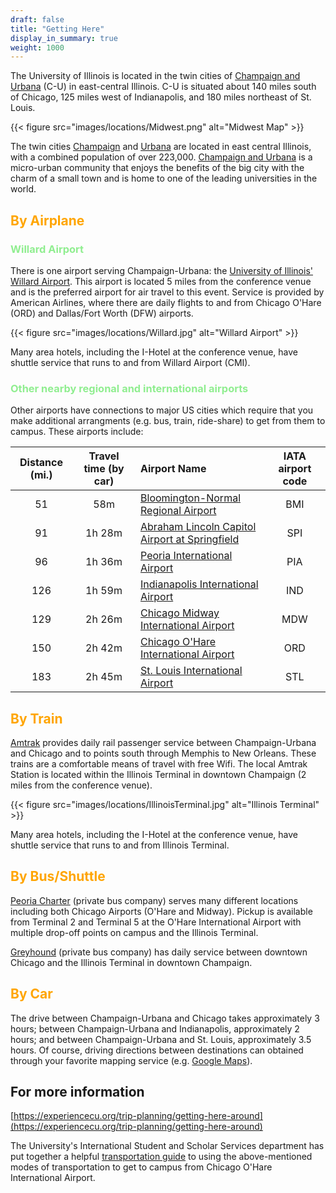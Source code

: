 ```yaml
---
draft: false
title: "Getting Here"
display_in_summary: true
weight: 1000
---
```


The University of Illinois is located in the twin cities of [Champaign and Urbana](http://www.visitchampaigncounty.org) (C-U) in east-central Illinois. C-U is situated about 140 miles south of Chicago, 125 miles west of Indianapolis, and 180 miles northeast of St. Louis.

{{< figure src="images/locations/Midwest.png" alt="Midwest Map" >}}

The twin cities [Champaign](http://ci.champaign.il.us) and [Urbana](http://urbanaillinois.us) are located in east central Illinois, with a combined population of over 223,000. [Champaign and Urbana](http://www.visitchampaigncounty.org) is a micro-urban community that enjoys the benefits of the big city with the charm of a small town and is home to one of the leading universities in the world.

## <span style="color:Orange">By Airplane</span>

### <span style="color:LightGreen">Willard Airport</span>

There is one airport serving Champaign-Urbana: the [University of Illinois' Willard Airport](https://iflycu.com). This airport is located 5 miles from the conference venue and is the preferred airport for air travel to this event. Service is provided by American Airlines, where there are daily flights to and from Chicago O'Hare (ORD) and Dallas/Fort Worth (DFW) airports.

{{< figure src="images/locations/Willard.jpg" alt="Willard Airport" >}}

Many area hotels, including the I-Hotel at the conference venue, have shuttle service that runs to and from Willard Airport (CMI).

### <span style="color:LightGreen">Other nearby regional and international airports</span>

Other airports have connections to major US cities which require that you make additional arrangments (e.g. bus, train, ride-share) to get from them to campus. These airports include:

| Distance (mi.)| Travel time (by car) | Airport Name                                                                                      | IATA airport code |
| :------------:| :------------------: | :------------------------------------------------------------------------------------------------ | :---------------: |
| 51            | 58m                  | [Bloomington-Normal Regional Airport](https://cira.com)                                           | BMI               |
| 91            | 1h 28m               | [Abraham Lincoln Capitol Airport at Springfield](https://www.flyspi.com)                          | SPI               |
| 96            | 1h 36m               | [Peoria International Airport](https://www.flypia.com)                                            | PIA               |
| 126           | 1h 59m               | [Indianapolis International Airport](https://www.ind.com)                                         | IND               |
| 129           | 2h 26m               | [Chicago Midway International Airport](https://www.flychicago.com/midway/home/pages/default.aspx) | MDW               |
| 150           | 2h 42m               | [Chicago O'Hare International Airport](https://www.flychicago.com/ohare/home/pages/default.aspx)  | ORD               |
| 183           | 2h 45m               | [St. Louis International Airport](https://www.flystl.com)                                         | STL               |

## <span style="color:Orange">By Train</span>

[Amtrak](http://www.amtrak.com) provides daily rail passenger service between Champaign-Urbana and Chicago and to points south through Memphis to New Orleans. These trains are a comfortable means of travel with free Wifi. The local Amtrak Station is located within the Illinois Terminal in downtown Champaign (2 miles from the conference venue).

{{< figure src="images/locations/IllinoisTerminal.jpg" alt="Illinois Terminal" >}}

Many area hotels, including the I-Hotel at the conference venue, have shuttle service that runs to and from Illinois Terminal.

## <span style="color:Orange">By Bus/Shuttle</span>

[Peoria Charter](https://peoriacharter.com) (private bus company) serves many different locations including both Chicago Airports (O'Hare and Midway). Pickup is available from Terminal 2 and Terminal 5 at the O'Hare International Airport with multiple drop-off points on campus and the Illinois Terminal.

[Greyhound](https://www.greyhound.com) (private bus company) has daily service between downtown Chicago and the Illinois Terminal in downtown Champaign.

## <span style="color:Orange">By Car</span>

The drive between Champaign-Urbana and Chicago takes approximately 3 hours; between Champaign-Urbana and Indianapolis, approximately 2 hours; and between Champaign-Urbana and St. Louis, approximately 3.5 hours. Of course, driving directions between destinations can obtained through your favorite mapping service (e.g. [Google Maps](https://www.google.com/maps)).

## For more information

[https://experiencecu.org/trip-planning/getting-here-around](https://experiencecu.org/trip-planning/getting-here-around)

The University's International Student and Scholar Services department has put together a helpful [transportation guide](https://economics.illinois.edu/system/files/2023-05/ISSS%20transportation_guide.pdf) to using the above-mentioned modes of transportation to get to campus from Chicago O'Hare International Airport.
